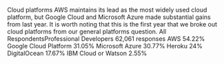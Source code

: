 Cloud platforms
AWS maintains its lead as the most widely used cloud platform, but Google Cloud and Microsoft Azure made substantial gains from last year. It is worth noting that this is the first year that we broke out cloud platforms from our general platforms question.
All RespondentsProfessional Developers
62,061 responses
AWS	54.22%
Google Cloud Platform	31.05%
Microsoft Azure	30.77%
Heroku	24%
DigitalOcean	17.67%
IBM Cloud or Watson	2.55%
